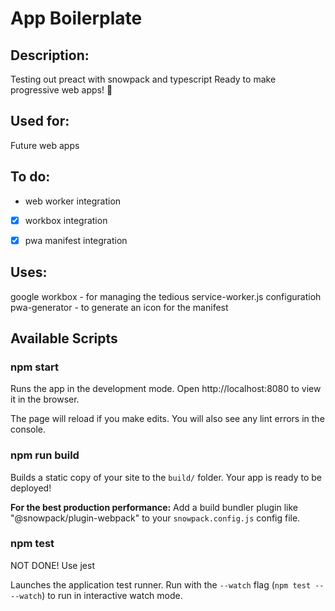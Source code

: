 # App Boilerplate

## Description:
Testing out preact with snowpack and typescript
Ready to make progressive web apps! 🎉

## Used for:
Future web apps

## To do: 
- web worker integration
- [x] workbox integration
- [x] pwa manifest integration


## Uses:
google workbox - for managing the tedious service-worker.js configuratioh
pwa-generator - to generate an icon for the manifest

## Available Scripts

### npm start

Runs the app in the development mode.
Open http://localhost:8080 to view it in the browser.

The page will reload if you make edits.
You will also see any lint errors in the console.

### npm run build

Builds a static copy of your site to the `build/` folder.
Your app is ready to be deployed!

**For the best production performance:** Add a build bundler plugin like "@snowpack/plugin-webpack" to your `snowpack.config.js` config file.

### npm test
NOT DONE!
Use jest

Launches the application test runner.
Run with the `--watch` flag (`npm test -- --watch`) to run in interactive watch mode.
